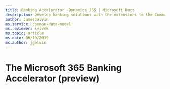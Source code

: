 ```yaml
---
title: Banking Accelerator -Dynamics 365 | Microsoft Docs
description: Develop banking solutions with the extensions to the Common Data Model and the built-in forms, views, and dashboards of the Dynamics 365 Banking Accelerator.
author: JamesGalvin
ms.service: common-data-model
ms.reviewer: kvivek
ms.topic: article
ms.date: 06/10/2019
ms.author: jgalvin
---
```



# The Microsoft 365 Banking Accelerator (preview)

